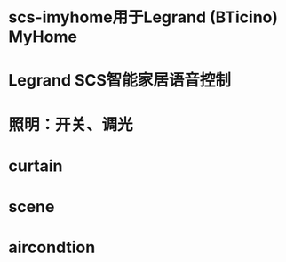 # scs-imyhome用于Legrand (BTicino) MyHome 
# Legrand SCS智能家居语音控制
# 照明：开关、调光
# curtain
# scene
# aircondtion
